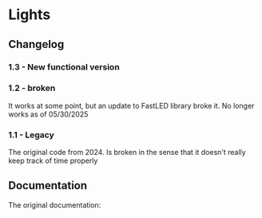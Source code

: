 # Lights
## Changelog
### 1.3 - New functional version

### 1.2 - broken
It works at some point, but an update to FastLED library broke it. No longer works as of 05/30/2025

### 1.1 - Legacy
The original code from 2024. Is broken in the sense that it doesn't really keep track of time properly

## Documentation
The original documentation:
